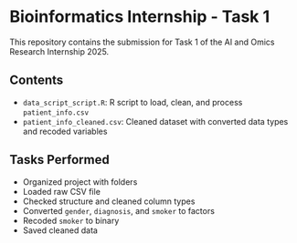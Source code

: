 # Bioinformatics Internship - Task 1

This repository contains the submission for Task 1 of the AI and Omics Research Internship 2025.

## Contents
- `data_script_script.R`: R script to load, clean, and process `patient_info.csv`
- `patient_info_cleaned.csv`: Cleaned dataset with converted data types and recoded variables

## Tasks Performed
- Organized project with folders
- Loaded raw CSV file
- Checked structure and cleaned column types
- Converted `gender`, `diagnosis`, and `smoker` to factors
- Recoded `smoker` to binary
- Saved cleaned data
